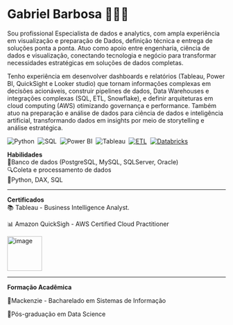 # Gabriel Barbosa 🧑‍💻👋

Sou profissional Especialista de dados e analytics, com ampla experiência em visualização e preparação de Dados, definição técnica e entrega de soluções ponta a ponta. Atuo como apoio entre engenharia, ciência de dados e visualização, conectando tecnologia e negócio para transformar necessidades estratégicas em soluções de dados completas.

Tenho experiência em desenvolver dashboards e relatórios (Tableau, Power BI, QuickSight e Looker studio) que tornam informações complexas em decisões acionáveis, construir pipelines de dados, Data Warehouses e integrações complexas (SQL, ETL, Snowflake), e definir arquiteturas em cloud computing (AWS) otimizando governança e performance. Também atuo na preparação e análise de dados para ciência de dados e inteligência artificial, transformando dados em insights por meio de storytelling e análise estratégica.

![Python](https://img.shields.io/badge/Python-FFD43B?style=for-the-badge&logo=python&logoColor=blue)&nbsp;
![SQL](https://img.shields.io/badge/MySQL-005C84?style=for-the-badge&logo=mysql&logoColor=white)&nbsp;
![Power BI](https://img.shields.io/badge/PowerBI-F2C811?style=for-the-badge&logo=Power%20BI&logoColor=white)&nbsp;
![Tableau](https://custom-icon-badges.demolab.com/badge/Tableau-0176D3?logo=tableau&logoColor=fff)&nbsp;
[![ETL](https://custom-icon-badges.demolab.com/badge/ETL-9370DB?logo=etl-logo&logoColor=fff)](#)&nbsp;
[![Databricks](https://img.shields.io/badge/Databricks-FF3621?logo=databricks&logoColor=fff)](#)&nbsp;

**Habilidades**  
🎲Banco de dados (PostgreSQL, MySQL, SQLServer, Oracle)  
🔍Coleta e processamento de dados  
🐍Python, DAX, SQL  

-----------------------------

**Certificados**  
📚 Tableau - Business Intelligence Analyst.  

📊 Amazon QuickSigh - AWS Certified Cloud Practitioner

<img width="80" height="80" alt="image" src="https://github.com/user-attachments/assets/ec018f4d-d970-47d6-847b-91c424bb4ff6" />


-----------------------------

**Formação Acadêmica**

🚀Mackenzie - Bacharelado em Sistemas de Informação

🚀Pós-graduação em Data Science

